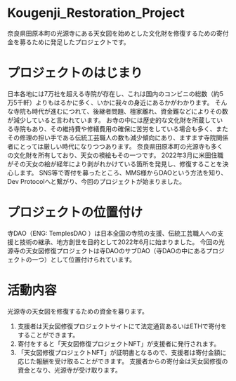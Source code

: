 # Kougenji_Restoration_Project
奈良県田原本町の光源寺にある天女図を始めとした文化財を修復するための寄付金を募るために発足したプロジェクトです。

# プロジェクトのはじまり
日本各地には7万社を超える寺院が存在し、これは国内のコンビニの総数（約5万5千軒）よりもはるかに多く、いかに我々の身近にあるかがわかります。
そんな寺院も時代が進むにつれて、後継者問題、檀家離れ、資金難などによりその数が減少していると言われています。
お寺の中には歴史的な文化財を所蔵している寺院もあり、その維持費や修繕費用の確保に苦労をしている場合も多く、またその修理の担い手である伝統工芸職人の数も減少傾向にあり、ますます寺院関係者にとっては厳しい時代になりつつあります。
奈良県田原本町の光源寺も多くの文化財を所有しており、天女の襖絵もその一つです。
2022年3月に米田住職がその天女の絵が経年により剥がれかけている箇所を発見し、修復することを決心します。
SNS等で寄付を募ったところ、MMS様からDAOという方法を知り、Dev Protocolへと繋がり、今回のプロジェクトが始まりました。

#  プロジェクトの位置付け
寺DAO（ENG: TemplesDAO ）は日本全国の寺院の支援、伝統工芸職人への支援と技術の継承、地方創世を目的として2022年6月に始まりました。
今回の光源寺の天女図修復プロジェクトは寺DAOのサブDAO（寺DAOの中にあるプロジェクトの一つ）として位置付けられています。

#  活動内容
光源寺の天女図を修復するための資金を募ります。
1) 支援者は天女図修復プロジェクトサイトにて法定通貨あるいはETHで寄付をすることができます。
2) 寄付をすると「天女図修復プロジェクトNFT」が支援者に発行されます。
3) 「天女図修復プロジェクトNFT」が証明書となるので、支援者は寄付金額に応じた報酬を受け取ることができます。
支援者からの寄付金は天女図修復の資金となり、光源寺が受け取ります。

